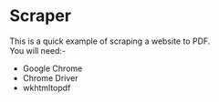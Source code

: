 # Scraper

This is a quick example of scraping a website to PDF.  
You will need:-
 - Google Chrome
 - Chrome Driver
 - wkhtmltopdf
